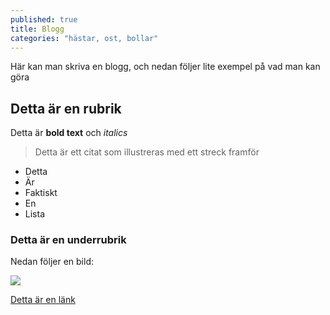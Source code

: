 ```yaml
---
published: true
title: Blogg
categories: "hästar, ost, bollar"
---
```


Här kan man skriva en blogg, och nedan följer lite exempel på vad man kan göra

## Detta är en rubrik

Detta är **bold text** och _italics_

> Detta är ett citat som illustreras med ett streck framför


- Detta
- Är
- Faktiskt 
- En
- Lista 

### Detta är en underrubrik

Nedan följer en bild:

![](/_posts/AT53XI6.jpg)

[Detta är en länk](https://www.google.se/)